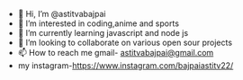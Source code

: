 - 👋 Hi, I’m @astitvabajpai
- 👀 I’m interested in coding,anime and sports
- 🌱 I’m currently learning javascript and node js
- 💞️ I’m looking to collaborate on various open sour projects
- 📫 How to reach me gmail- astitvabajpai@gmail.com
- my instagram-https://www.instagram.com/bajpaiastitv22/

<!---
astitvabajpai/astitvabajpai is a ✨ special ✨ repository because its `README.md` (this file) appears on your GitHub profile.
You can click the Preview link to take a look at your changes.
--->
